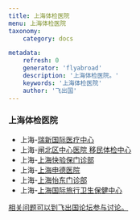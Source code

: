 ```yaml
---
title: 上海体检医院
menu: 上海体检医院
taxonomy:
    category: docs

metadata:
    refresh: 0
    generator: 'flyabroad'
    description: '上海体检医院。'
    keywords: '上海体检医院'
    author: '飞出国'
---
```


### 上海体检医院

- 上海-[瑞新国际医疗中心](ph)
- 上海-[闸北区中心医院 移民体检中心](imczb)
- 上海-[上海快验保门诊部](mmcsh)
- 上海-[上海申德医院](shsmc)
- 上海-[上海怡东门诊部](shemc)
- 上海-[上海国际旅行卫生保健中心](shithc)


[相关问题可以到飞出国论坛参与讨论。](http://bbs.fcgvisa.com/c/apply/medical?target=_blank)